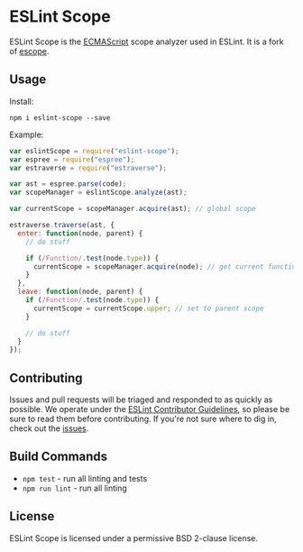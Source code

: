 # ESLint Scope

ESLint Scope is the [ECMAScript](http://www.ecma-international.org/publications/standards/Ecma-262.htm) scope analyzer used in ESLint. It is a fork of [escope](http://github.com/estools/escope).

## Usage

Install:

```
npm i eslint-scope --save
```

Example:

```js
var eslintScope = require("eslint-scope");
var espree = require("espree");
var estraverse = require("estraverse");

var ast = espree.parse(code);
var scopeManager = eslintScope.analyze(ast);

var currentScope = scopeManager.acquire(ast); // global scope

estraverse.traverse(ast, {
  enter: function(node, parent) {
    // do stuff

    if (/Function/.test(node.type)) {
      currentScope = scopeManager.acquire(node); // get current function scope
    }
  },
  leave: function(node, parent) {
    if (/Function/.test(node.type)) {
      currentScope = currentScope.upper; // set to parent scope
    }

    // do stuff
  }
});
```

## Contributing

Issues and pull requests will be triaged and responded to as quickly as possible. We operate under the [ESLint Contributor Guidelines](http://eslint.org/docs/developer-guide/contributing), so please be sure to read them before contributing. If you're not sure where to dig in, check out the [issues](https://github.com/eslint/eslint-scope/issues).

## Build Commands

- `npm test` - run all linting and tests
- `npm run lint` - run all linting

## License

ESLint Scope is licensed under a permissive BSD 2-clause license.
